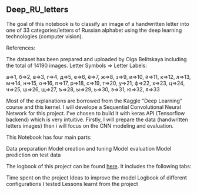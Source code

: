 ## Deep_RU_letters

The goal of this notebook is to classify an image of a handwritten letter into one of 33 categories/letters of Russian alphabet using the deep learning technologies (computer vision).

References:

The dataset has been prepared and uploaded by Olga Belitskaya including the total of 14190 images.
Letter Symbols => Letter Labels:

а=>1, б=>2, в=>3, г=>4, д=>5, е=>6, ё=>7, ж=>8, з=>9, и=>10, й=>11, к=>12, л=>13, м=>14, н=>15, о=>16, п=>17, р=>18, с=>19, т=>20, у=>21, ф=>22, х=>23, ц=>24, ч=>25, ш=>26, щ=>27, ъ=>28, ы=>29, ь=>30, э=>31, ю=>32, я=>33

Most of the explanations are borrowed from the Kaggle "Deep Learning" course and this kernel.
I will develope a Sequential Convolutional Neural Network for this project. I've chosen to build it with keras API (Tensorflow backend) which is very intuitive. Firstly, I will prepare the data (handwritten letters images) then i will focus on the CNN modeling and evaluation.

This Notebook has four main parts:

Data preparation
Model creation and tuning
Model evaluation
Model prediction on test data

The logbook of this project can be found [here](https://docs.google.com/spreadsheets/d/15L4IlWvsdMmVphFHvqlhz3lmE25VTatBQBejyFZUyK0/edit?usp=sharing). It includes the following tabs:

Time spent on the project
Ideas to improve the model
Logbook of different configurations I tested
Lessons learnt from the project
